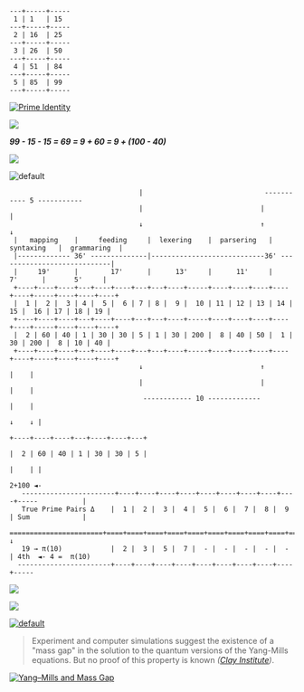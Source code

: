 
```
---+-----+-----
 1 | 1   | 15
---+-----+-----
 2 | 16  | 25
---+-----+-----
 3 | 26  | 50
---+-----+-----
 4 | 51  | 84
---+-----+-----
 5 | 85  | 99
---+-----+-----
```

[![Prime Identity](https://user-images.githubusercontent.com/36441664/103107461-173c2b00-4671-11eb-962c-da7e9eab022e.png)](https://gist.github.com/eq19/e9832026b5b78f694e4ad22c3eb6c3ef#prime-identity)

![](https://user-images.githubusercontent.com/36441664/83051805-aef47f00-a078-11ea-87e5-d8f352e318fe.gif)

***99 - 15 - 15 = 69 = 9 + 60 = 9 + (100 - 40)***

![](https://user-images.githubusercontent.com/36441664/83051968-e2cfa480-a078-11ea-8ff2-316a809a8fad.jpg)

![default](https://user-images.githubusercontent.com/8466209/224346485-13d27a0b-bfe3-43f0-94da-f75313dc9d77.png)

```liquid 
                                |                              ----------- 5 -----------
                                |                             |                         |  
                                ↓                             ↑                         ↓
 |   mapping    |     feeding     |  lexering    |  parsering   |   syntaxing   |  grammaring  |
 |------------- 36' --------------|----------------------------36' ----------------------------|
 |     19'      |        17'      |      13'     |      11'     |       7'      |       5'     |
 +----+----+----+---+----+----+---+---+----+-----+----+----+----+----+----+-----+----+----+----+
 |  1 |  2 |  3 | 4 |  5 |  6 | 7 | 8 |  9 |  10 | 11 | 12 | 13 | 14 | 15 |  16 | 17 | 18 | 19 |
 +----+----+----+---+----+----+---+---+----+-----+----+----+----+----+----+-----+----+----+----+
 |  2 | 60 | 40 | 1 | 30 | 30 | 5 | 1 | 30 | 200 |  8 | 40 | 50 |  1 | 30 | 200 |  8 | 10 | 40 |
 +----+----+----+---+----+----+---+---+----+-----+----+----+----+----+----+-----+----+----+----+
                                ↓                             ↑                         |    |
                                |                             |                         |    |
                                 ------------ 10 -------------                          |    |
                                                                                        ↓    ↓ |
                                                                                +----+----+----+---+----+----+---+
                                                                                |  2 | 60 | 40 | 1 | 30 | 30 | 5 |
                                                                                        |    | |
                                                                                     2+100 ◄- 
   -----------------------+----+----+----+----+----+----+----+----+----+-----           |
   True Prime Pairs Δ    |  1 |  2 |  3 |  4 |  5 |  6 |  7 |  8 |  9 | Sum             |
  =======================+====+====+====+====+====+====+====+====+====+=====            ↓
   19 → π(10)            |  2 |  3 |  5 |  7 |  - |  - |  - |  - |  - | 4th  ◄- 4 =  π(10)
  -----------------------+----+----+----+----+----+----+----+----+----+-----
  ```

![](https://user-images.githubusercontent.com/36441664/74366957-992db780-4e03-11ea-8f26-cca32bd26003.png)

![](https://user-images.githubusercontent.com/8466209/223616353-0e1be019-16e8-40d1-bb0c-465a9837d7bb.png)

[![default](https://user-images.githubusercontent.com/8466209/224466884-5ba87f02-e01d-45ca-a9c3-a1d535e83228.png)](https://gist.github.com/eq19/b541275ab7deda356feef32d600e44d8#poincar%C3%A9-conjecture)

>Experiment and computer simulations suggest the existence of a "mass gap" in the solution to the quantum versions of the Yang-Mills equations. But no proof of this property is known _([Clay Institute](https://www.claymath.org/millennium-problems))_.

[![Yang–Mills and Mass Gap](https://user-images.githubusercontent.com/36441664/85888653-3538e800-b814-11ea-85ba-23a56243e9e0.jpg)](https://www.claymath.org/millennium-problems/yang%E2%80%93mills-and-mass-gap)
